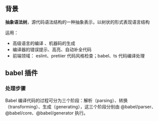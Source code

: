 ## 背景

**抽象语法树**，源代码语法结构的一种抽象表示，以树状的形式表现语言结构

运用：

+ 高级语言的编译 、机器码的生成
+ 编译器的错误提示、高亮、自动补全代码
+ 前端领域： eslint、pretiier 代码风格检查；babel、ts 代码编译处理

## babel 插件

### 处理步骤

Babel 编译代码的过程可分为三个阶段：解析（parsing）、转换（transforming）、生成（generating），这三个阶段分别由 @babel/parser、@babel/core、@babel/generator 执行。

